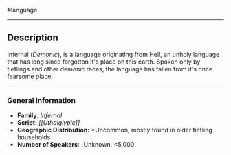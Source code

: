 #language 


---
## Description
Infernal (_Demonic_), is a language originating from Hell, an unholy language that has long since forgotton it's place on this earth. Spoken only by tieflings and other demonic races, the language has fallen from it's once fearsome place.

---
### General Information
- __Family__: _Infernal_
- **Script:** *[[Uthalglypic]]*
- **Geographic Distribution:** *Uncommon, mostly found in older tiefling households
- __Number of Speakers__: _Unknown, <5,000
